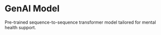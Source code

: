 # GenAI Model
Pre-trained sequence-to-sequence transformer model tailored for mental health support.

